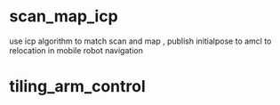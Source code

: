 # scan_map_icp
use icp algorithm to match scan and map , publish initialpose to amcl to relocation in mobile robot navigation
# tiling_arm_control
